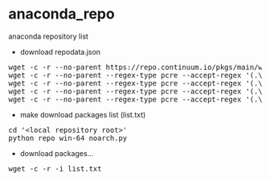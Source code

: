 # anaconda_repo
anaconda repository list

<ul><li>download repodata.json</li></ul>
<pre>
wget -c -r --no-parent https://repo.continuum.io/pkgs/main/win-64/repodata2.json
wget -c -r --no-parent --regex-type pcre --accept-regex '(.\.json)' https://repo.continuum.io/pkgs/main/win-64/
wget -c -r --no-parent --regex-type pcre --accept-regex '(.\.json)' https://repo.continuum.io/pkgs/main/noarch/
wget -c -r --no-parent --regex-type pcre --accept-regex '(.\.json)' https://repo.continuum.io/pkgs/free/win-64/
wget -c -r --no-parent --regex-type pcre --accept-regex '(.\.json)' https://repo.continuum.io/pkgs/free/noarch/
</pre>

<ul><li>make download packages list (list.txt)</li></ul>
<pre>
cd '&ltlocal repository root&gt'
python repo_win-64_noarch.py
</pre>

<ul><li>download packages...</li></ul>
<pre>
wget -c -r -i list.txt
</pre>
